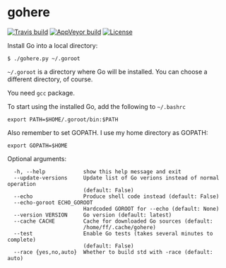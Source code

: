 # gohere

[![Travis build][travis-badge]][travis-page]
[![AppVeyor build][appveyor-badge]][appveyor-page]
[![License][license]](LICENSE)

[license]: https://img.shields.io/badge/License-MIT-brightgreen.png
[travis-page]: https://travis-ci.org/starius/gohere
[travis-badge]: https://travis-ci.org/starius/gohere.png
[appveyor-page]: https://ci.appveyor.com/project/starius/gohere
[appveyor-badge]: https://ci.appveyor.com/api/projects/status/e5ti0kc3rgdohhyx?svg=true

Install Go into a local directory:

```
$ ./gohere.py ~/.goroot
```

`~/.goroot` is a directory where Go will be installed.
You can choose a different directory, of course.

You need `gcc` package.

To start using the installed Go, add the following to
`~/.bashrc`

```
export PATH=$HOME/.goroot/bin:$PATH
```

Also remember to set GOPATH. I use my home directory as GOPATH:

```
export GOPATH=$HOME
```

Optional arguments:

```
  -h, --help            show this help message and exit
  --update-versions     Update list of Go verions instead of normal operation
                        (default: False)
  --echo                Produce shell code instead (default: False)
  --echo-goroot ECHO_GOROOT
                        Hardcoded GOROOT for --echo (default: None)
  --version VERSION     Go version (default: latest)
  --cache CACHE         Cache for downloaded Go sources (default:
                        /home/ff/.cache/gohere)
  --test                Enable Go tests (takes several minutes to complete)
                        (default: False)
  --race {yes,no,auto}  Whether to build std with -race (default: auto)
```
